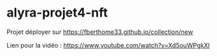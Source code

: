 # alyra-projet4-nft

Projet déployer sur https://fberthome33.github.io/collection/new

Lien pour la vidéo : https://www.youtube.com/watch?v=Xd5ouWPgkXI
